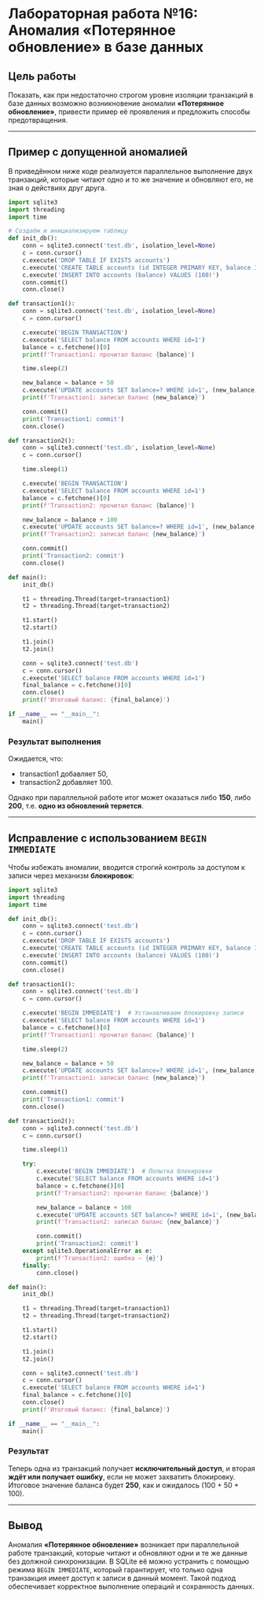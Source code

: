 # Лабораторная работа №16: Аномалия «Потерянное обновление» в базе данных

## Цель работы

Показать, как при недостаточно строгом уровне изоляции транзакций в базе данных возможно возникновение аномалии **«Потерянное обновление»**, привести пример её проявления и предложить способы предотвращения.

---

## Пример с допущенной аномалией

В приведённом ниже коде реализуется параллельное выполнение двух транзакций, которые читают одно и то же значение и обновляют его, не зная о действиях друг друга.

```python
import sqlite3
import threading
import time

# Создаём и инициализируем таблицу
def init_db():
    conn = sqlite3.connect('test.db', isolation_level=None)
    c = conn.cursor()
    c.execute('DROP TABLE IF EXISTS accounts')
    c.execute('CREATE TABLE accounts (id INTEGER PRIMARY KEY, balance INTEGER)')
    c.execute('INSERT INTO accounts (balance) VALUES (100)')
    conn.commit()
    conn.close()

def transaction1():
    conn = sqlite3.connect('test.db', isolation_level=None)
    c = conn.cursor()

    c.execute('BEGIN TRANSACTION')
    c.execute('SELECT balance FROM accounts WHERE id=1')
    balance = c.fetchone()[0]
    print(f'Transaction1: прочитал баланс {balance}')

    time.sleep(2)

    new_balance = balance + 50
    c.execute('UPDATE accounts SET balance=? WHERE id=1', (new_balance,))
    print(f'Transaction1: записал баланс {new_balance}')

    conn.commit()
    print('Transaction1: commit')
    conn.close()

def transaction2():
    conn = sqlite3.connect('test.db', isolation_level=None)
    c = conn.cursor()

    time.sleep(1)

    c.execute('BEGIN TRANSACTION')
    c.execute('SELECT balance FROM accounts WHERE id=1')
    balance = c.fetchone()[0]
    print(f'Transaction2: прочитал баланс {balance}')

    new_balance = balance + 100
    c.execute('UPDATE accounts SET balance=? WHERE id=1', (new_balance,))
    print(f'Transaction2: записал баланс {new_balance}')

    conn.commit()
    print('Transaction2: commit')
    conn.close()

def main():
    init_db()

    t1 = threading.Thread(target=transaction1)
    t2 = threading.Thread(target=transaction2)

    t1.start()
    t2.start()

    t1.join()
    t2.join()

    conn = sqlite3.connect('test.db')
    c = conn.cursor()
    c.execute('SELECT balance FROM accounts WHERE id=1')
    final_balance = c.fetchone()[0]
    conn.close()
    print(f'Итоговый баланс: {final_balance}')

if __name__ == "__main__":
    main()
````

### Результат выполнения

Ожидается, что:

* transaction1 добавляет 50,
* transaction2 добавляет 100.

Однако при параллельной работе итог может оказаться либо **150**, либо **200**, т.е. **одно из обновлений теряется**.

---

## Исправление с использованием `BEGIN IMMEDIATE`

Чтобы избежать аномалии, вводится строгий контроль за доступом к записи через механизм **блокировок**:

```python
import sqlite3
import threading
import time

def init_db():
    conn = sqlite3.connect('test.db')
    c = conn.cursor()
    c.execute('DROP TABLE IF EXISTS accounts')
    c.execute('CREATE TABLE accounts (id INTEGER PRIMARY KEY, balance INTEGER)')
    c.execute('INSERT INTO accounts (balance) VALUES (100)')
    conn.commit()
    conn.close()

def transaction1():
    conn = sqlite3.connect('test.db')
    c = conn.cursor()

    c.execute('BEGIN IMMEDIATE')  # Устанавливаем блокировку записи
    c.execute('SELECT balance FROM accounts WHERE id=1')
    balance = c.fetchone()[0]
    print(f'Transaction1: прочитал баланс {balance}')

    time.sleep(2)

    new_balance = balance + 50
    c.execute('UPDATE accounts SET balance=? WHERE id=1', (new_balance,))
    print(f'Transaction1: записал баланс {new_balance}')

    conn.commit()
    print('Transaction1: commit')
    conn.close()

def transaction2():
    conn = sqlite3.connect('test.db')
    c = conn.cursor()

    time.sleep(1)

    try:
        c.execute('BEGIN IMMEDIATE')  # Попытка блокировки
        c.execute('SELECT balance FROM accounts WHERE id=1')
        balance = c.fetchone()[0]
        print(f'Transaction2: прочитал баланс {balance}')

        new_balance = balance + 100
        c.execute('UPDATE accounts SET balance=? WHERE id=1', (new_balance,))
        print(f'Transaction2: записал баланс {new_balance}')

        conn.commit()
        print('Transaction2: commit')
    except sqlite3.OperationalError as e:
        print(f'Transaction2: ошибка — {e}')
    finally:
        conn.close()

def main():
    init_db()

    t1 = threading.Thread(target=transaction1)
    t2 = threading.Thread(target=transaction2)

    t1.start()
    t2.start()

    t1.join()
    t2.join()

    conn = sqlite3.connect('test.db')
    c = conn.cursor()
    c.execute('SELECT balance FROM accounts WHERE id=1')
    final_balance = c.fetchone()[0]
    conn.close()
    print(f'Итоговый баланс: {final_balance}')

if __name__ == "__main__":
    main()
```

### Результат

Теперь одна из транзакций получает **исключительный доступ**, и вторая **ждёт или получает ошибку**, если не может захватить блокировку. Итоговое значение баланса будет **250**, как и ожидалось (100 + 50 + 100).

---

## Вывод

Аномалия **«Потерянное обновление»** возникает при параллельной работе транзакций, которые читают и обновляют одни и те же данные без должной синхронизации. В SQLite её можно устранить с помощью режима `BEGIN IMMEDIATE`, который гарантирует, что только одна транзакция имеет доступ к записи в данный момент. Такой подход обеспечивает корректное выполнение операций и сохранность данных.
